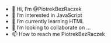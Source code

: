 - 👋 Hi, I’m @PiotrekBezRaczek
- 👀 I’m interested in JavaScript 
- 🌱 I’m currently learning HTML
- 💞️ I’m looking to collaborate on ...
- 📫 How to reach me PiotrekBezRaczek

<!---
PiotrekBezRaczek/PiotrekBezRaczek is a ✨ special ✨ repository because its `README.md` (this file) appears on your GitHub profile.
You can click the Preview link to take a look at your changes.
--->
